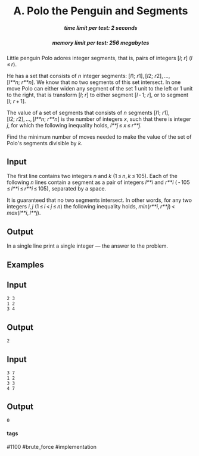 <h1 style='text-align: center;'> A. Polo the Penguin and Segments </h1>

<h5 style='text-align: center;'>time limit per test: 2 seconds</h5>
<h5 style='text-align: center;'>memory limit per test: 256 megabytes</h5>

Little penguin Polo adores integer segments, that is, pairs of integers [*l*; *r*] (*l* ≤ *r*). 

He has a set that consists of *n* integer segments: [*l*1; *r*1], [*l*2; *r*2], ..., [*l**n*; *r**n*]. We know that no two segments of this set intersect. In one move Polo can either widen any segment of the set 1 unit to the left or 1 unit to the right, that is transform [*l*; *r*] to either segment [*l* - 1; *r*], or to segment [*l*; *r* + 1].

The value of a set of segments that consists of *n* segments [*l*1; *r*1], [*l*2; *r*2], ..., [*l**n*; *r**n*] is the number of integers *x*, such that there is integer *j*, for which the following inequality holds, *l**j* ≤ *x* ≤ *r**j*.

Find the minimum number of moves needed to make the value of the set of Polo's segments divisible by *k*.

## Input

The first line contains two integers *n* and *k* (1 ≤ *n*, *k* ≤ 105). Each of the following *n* lines contain a segment as a pair of integers *l**i* and *r**i* ( - 105 ≤ *l**i* ≤ *r**i* ≤ 105), separated by a space.

It is guaranteed that no two segments intersect. In other words, for any two integers *i*, *j* (1 ≤ *i* < *j* ≤ *n*) the following inequality holds, *min*(*r**i*, *r**j*) < *max*(*l**i*, *l**j*).

## Output

In a single line print a single integer — the answer to the problem.

## Examples

## Input


```
2 3  
1 2  
3 4  

```
## Output


```
2  

```
## Input


```
3 7  
1 2  
3 3  
4 7  

```
## Output


```
0  

```


#### tags 

#1100 #brute_force #implementation 